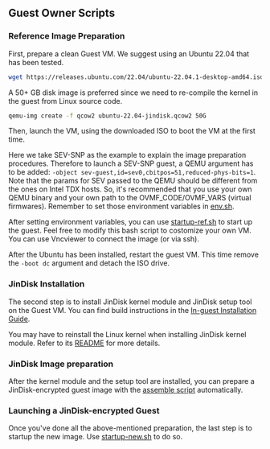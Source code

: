 ## Guest Owner Scripts

### Reference Image Preparation

First, prepare a clean Guest VM. We suggest using an Ubuntu 22.04 that has been tested.

```bash
wget https://releases.ubuntu.com/22.04/ubuntu-22.04.1-desktop-amd64.iso
```

A 50+ GB disk image is preferred since we need to re-compile the kernel in the guest from Linux source code.

```bash
qemu-img create -f qcow2 ubuntu-22.04-jindisk.qcow2 50G
```

Then, launch the VM, using the downloaded ISO to boot the VM at the first time.

Here we take SEV-SNP as the example to explain the image preparation procedures. Therefore to launch a SEV-SNP guest, a QEMU argument has to be added: `-object sev-guest,id=sev0,cbitpos=51,reduced-phys-bits=1`. Note that the params for SEV passed to the QEMU should be different from the ones on Intel TDX hosts. So, it's recommended that you use your own QEMU binary and your own path to the OVMF_CODE/OVMF_VARS (virtual firmwares). Remember to set those environment variables in [env.sh](./env.sh).

After setting environment variables, you can use [startup-ref.sh](./startup-ref.sh) to start up the guest. Feel free to modify this bash script to costomize your own VM. You can use Vncviewer to connect the image (or via ssh). 

After the Ubuntu has been installed, restart the guest VM. This time remove the `-boot dc` argument and detach the ISO drive.

### JinDisk Installation

The second step is to install JinDisk kernel module and JinDisk setup tool on the Guest VM. You can find build instructions in the [In-guest Installation Guide](./in-guest/README.md).

You may have to reinstall the Linux kernel when installing JinDisk kernel module. Refer to its [README](../../kernel-module/c/README.md) for more details.

### JinDisk Image preparation

After the kernel module and the setup tool are installed, you can prepare a JinDisk-encrypted guest image with the [assemble script](in-guest/assemble.sh) automatically.

### Launching a JinDisk-encrypted Guest

Once you've done all the above-mentioned preparation, the last step is to startup the new image. Use [startup-new.sh](./startup-new.sh) to do so.